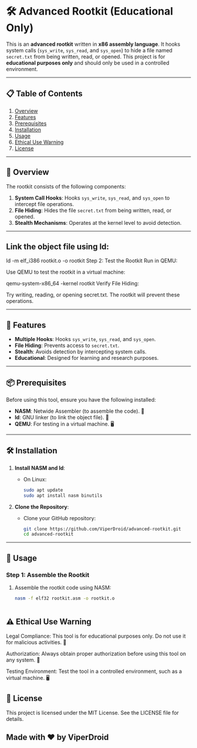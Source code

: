 # 🛠️ Advanced Rootkit (Educational Only)

This is an **advanced rootkit** written in **x86 assembly language**. It hooks system calls (`sys_write`, `sys_read`, and `sys_open`) to hide a file named `secret.txt` from being written, read, or opened. This project is for **educational purposes only** and should only be used in a controlled environment.

---

## 📋 Table of Contents
1. [Overview](#-overview)
2. [Features](#-features)
3. [Prerequisites](#-prerequisites)
4. [Installation](#-installation)
5. [Usage](#-usage)
6. [Ethical Use Warning](#-ethical-use-warning)
7. [License](#-license)

---

## 🌟 Overview
The rootkit consists of the following components:
1. **System Call Hooks**: Hooks `sys_write`, `sys_read`, and `sys_open` to intercept file operations.
2. **File Hiding**: Hides the file `secret.txt` from being written, read, or opened.
3. **Stealth Mechanisms**: Operates at the kernel level to avoid detection.

---
## Link the object file using ld:


ld -m elf_i386 rootkit.o -o rootkit
Step 2: Test the Rootkit
Run in QEMU:

Use QEMU to test the rootkit in a virtual machine:

qemu-system-x86_64 -kernel rootkit
Verify File Hiding:

Try writing, reading, or opening secret.txt. The rootkit will prevent these operations.



---

## 🚀 Features
- **Multiple Hooks**: Hooks `sys_write`, `sys_read`, and `sys_open`.
- **File Hiding**: Prevents access to `secret.txt`.
- **Stealth**: Avoids detection by intercepting system calls.
- **Educational**: Designed for learning and research purposes.

---

## 📦 Prerequisites
Before using this tool, ensure you have the following installed:
- **NASM**: Netwide Assembler (to assemble the code). 🔧
- **ld**: GNU linker (to link the object file). 🔗
- **QEMU**: For testing in a virtual machine. 🖥️

---

## 🛠️ Installation
1. **Install NASM and ld**:
   - On Linux:
     ```bash
     sudo apt update
     sudo apt install nasm binutils
     ```

2. **Clone the Repository**:
   - Clone your GitHub repository:
     ```bash
     git clone https://github.com/ViperDroid/advanced-rootkit.git
     cd advanced-rootkit
     ```

---

## 🚀 Usage
### Step 1: Assemble the Rootkit
1. Assemble the rootkit code using NASM:
   ```bash
   nasm -f elf32 rootkit.asm -o rootkit.o



## ⚠️ Ethical Use Warning
Legal Compliance: This tool is for educational purposes only. Do not use it for malicious activities. 🚫

Authorization: Always obtain proper authorization before using this tool on any system. 🔐

Testing Environment: Test the tool in a controlled environment, such as a virtual machine. 🖥️


## 📜 License
This project is licensed under the MIT License. See the LICENSE file for details.

## Made with ❤️ by ViperDroid
